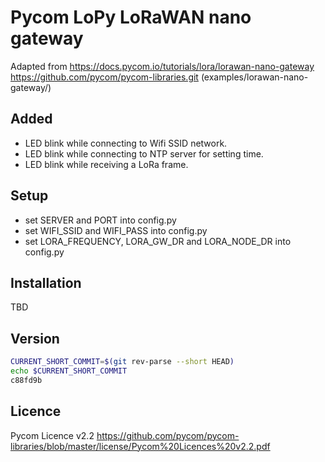 # Pycom LoPy LoRaWAN nano gateway

Adapted from https://docs.pycom.io/tutorials/lora/lorawan-nano-gateway
https://github.com/pycom/pycom-libraries.git
(examples/lorawan-nano-gateway/)

## Added
* LED blink while connecting to Wifi SSID network.
* LED blink while connecting to NTP server for setting time.
* LED blink while receiving a LoRa frame.


## Setup
* set SERVER and PORT into config.py
* set WIFI_SSID and WIFI_PASS into config.py
* set LORA_FREQUENCY, LORA_GW_DR and LORA_NODE_DR into config.py

## Installation
TBD

## Version

```bash
CURRENT_SHORT_COMMIT=$(git rev-parse --short HEAD)
echo $CURRENT_SHORT_COMMIT
c88fd9b
```

## Licence
Pycom Licence v2.2 
https://github.com/pycom/pycom-libraries/blob/master/license/Pycom%20Licences%20v2.2.pdf
